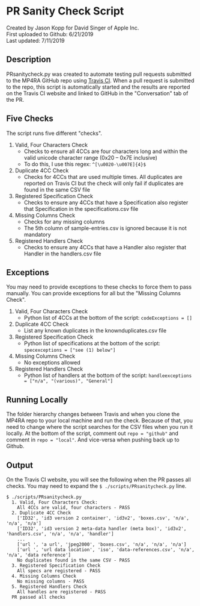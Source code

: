 # PR Sanity Check Script
Created by Jason Kopp for David Singer of Apple Inc.  
First uploaded to Github: 6/21/2019  
Last updated: 7/11/2019  

## Description
PRsanitycheck.py was created to automate testing pull requests submitted to the MP4RA GitHub repo using [Travis CI](https://travis-ci.org). When a pull request is submitted to the repo, this script is automatically started and the results are reported on the Travis CI website and linked to GitHub in the "Conversation" tab of the PR.

## Five Checks
The script runs five different "checks".

1. Valid, Four Characters Check
    - Checks to ensure all 4CCs are four characters long and within the valid unicode character range (0x20 – 0x7E inclusive)
    - To do this, I use this regex: `^[\u0020-\u007E]{4}$`
2. Duplicate 4CC Check
    - Checks for 4CCs that are used multiple times. All duplicates are reported on Travis CI but the check will only fail if duplicates are found in the same CSV file
3. Registered Specification Check
    - Checks to ensure any 4CCs that have a Specification also register that Specification in the specifications.csv file
4. Missing Columns Check
    - Checks for any missing columns
    - The 5th column of sample-entries.csv is ignored because it is not mandatory
5. Registered Handlers Check
    - Checks to ensure any 4CCs that have a Handler also register that Handler in the handlers.csv file

## Exceptions
You may need to provide exceptions to these checks to force them to pass manually. You can provide exceptions for all but the "Missing Columns Check".

1. Valid, Four Characters Check
    - Python list of 4CCs at the bottom of the script: `codeExceptions = []`
2. Duplicate 4CC Check
    - List any known duplicates in the knownduplicates.csv file
3. Registered Specification Check
    - Python list of specifications at the bottom of the script: `specexceptions = ["see (1) below"]`
4. Missing Columns Check
    - No exceptions allowed
5. Registered Handlers Check
    - Python list of handlers at the bottom of the script: `handleexceptions = ["n/a", "(various)", "General"]`

## Running Locally
The folder hierarchy changes between Travis and when you clone the MP4RA repo to your local machine and run the check. Because of that, you need to change where the script searches for the CSV files when you run it locally. At the bottom of the script, comment out `repo = "github"` and comment in `repo = "local"`. And vice-versa when pushing back up to Github.

## Output
On the Travis CI website, you will see the following when the PR passes all checks. You may need to expand the `$ ./scripts/PRsanitycheck.py` line.

```
$ ./scripts/PRsanitycheck.py
  1. Valid, Four Characters Check:
  	All 4CCs are valid, four characters - PASS
  2. Duplicate 4CC Check
  	['ID32', 'id3 version 2 container', 'id3v2', 'boxes.csv', 'n/a', 'n/a', 'n/a']
  	['ID32', 'id3 version 2 meta-data handler (meta box)', 'id3v2', 'handlers.csv', 'n/a', 'n/a', 'handler']
  	...
  	['url ', 'a url', 'jpeg2000', 'boxes.csv', 'n/a', 'n/a', 'n/a']
  	['url ', 'url data location', 'iso', 'data-references.csv', 'n/a', 'n/a', 'data reference']
  	No duplicates found in the same CSV - PASS
  3. Registered Specification Check
  	All specs are registered - PASS
  4. Missing Columns Check
  	No missing columns - PASS
  5. Registered Handlers Check
  	All handles are registered - PASS
  PR passed all checks
```
